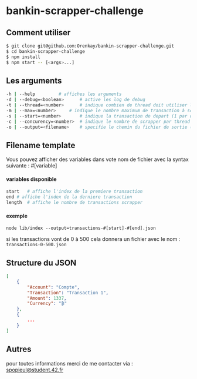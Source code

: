 # bankin-scrapper-challenge


## Comment utiliser

```bash
$ git clone git@github.com:Orenkay/bankin-scrapper-challenge.git
$ cd bankin-scrapper-challenge
$ npm install
$ npm start -- [<args>...]
```

## Les arguments

```bash
-h | --help			# affiches les arguments
-d | --debug=<boolean>		# active les log de debug
-t | --thread=<number> 		# indique combien de thread doit utiliser le script au max (1 par defaut)
-m | --max=<number>		# indique le nombre maximum de transaction à scrapper (scrap jusqu'a trouver un tableau qui ne contient pas 50 transactions par defaut)
-s | --start=<number>		# indique la transaction de depart (1 par defaut)
-c | --concurency=<number>	# indique le nombre de scrapper par thread (10 par defaut)
-o | --output=<filename>	# specifie le chemin du fichier de sortie (sortie standard si non specifier)
```

## Filename template

Vous pouvez afficher des variables dans vote nom de fichier avec la syntax suivante : #[variable]

#### variables disponible
```bash
start	# affiche l'index de la premiere transaction
end	# affiche l'index de la derniere transaction
length	# affiche le nombre de transactions scrapper
```
#### exemple
```
node lib/index --output=transactions-#[start]-#[end].json
```
si les transactions vont de 0 à 500
cela donnera un fichier avec le nom : ``transactions-0-500.json``



## Structure du JSON

```json
[
	{
		"Account": "Compte",
		"Transaction": "Transaction 1",
		"Amount": 1337,
		"Currency": "₿"
	},
	{
		...
	}
]
```

## Autres

pour toutes informations merci de me contacter via : spopieul@student.42.fr
